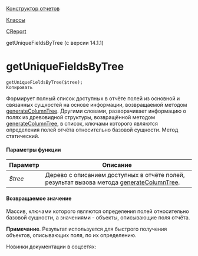 [Конструктор отчетов](/api_help/report/index.php)

[Классы](/api_help/report/classes/index.php)

[CReport](/api_help/report/classes/creport/index.php)

getUniqueFieldsByTree (с версии 14.1.1)

getUniqueFieldsByTree
=====================

```
getUniqueFieldsByTree($tree);
Копировать
```

Формирует полный список доступных в отчёте полей из основной и связанных сущностей на основе информации, возвращаемой методом [generateColumnTree](/api_help/report/classes/creport/generatecolumntree.php). Другими словами, разворачивает информацию о полях из древовидной структуры, возвращённой методом [generateColumnTree](/api_help/report/classes/creport/generatecolumntree.php), в список, ключами которого являются определения полей отчёта относительно базовой сущности. Метод статический.

#### Параметры функции

| Параметр | Описание |
| --- | --- |
| *$tree* | Дерево с описанием доступных в отчёте полей, результат вызова метода [generateColumnTree](/api_help/report/classes/creport/generatecolumntree.php). |

#### Возвращаемое значение

Массив, ключами которого являются определения полей относительно базовой сущности, а значениями - объекты, описывающие поля отчёта.

**Примечание**. Результат используется для быстрого получения объектов, описывающих поля, по их определению.

Новинки документации в соцсетях:
